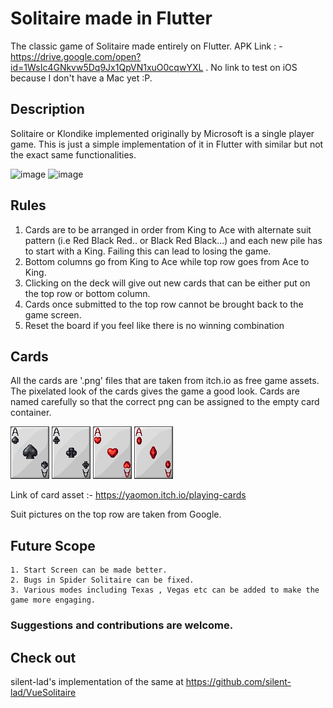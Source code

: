 # Solitaire made in Flutter

The classic game of Solitaire made entirely on Flutter.
APK Link : - https://drive.google.com/open?id=1WsIc4GNkvw5Dq9Jx1QpVN1xuO0cqwYXL . No link to test on iOS because I don't have a Mac yet :P.

## Description

Solitaire or Klondike implemented originally by Microsoft is a single player game. This is just a simple implementation of it in Flutter with similar but not the exact same functionalities.


![image](https://user-images.githubusercontent.com/37381075/55474971-422a5400-5630-11e9-8b71-cbe1e45a2ee3.png) 
![image](https://user-images.githubusercontent.com/37381075/55475236-f926cf80-5630-11e9-94e2-4b497efce264.png)

## Rules  
  1. Cards are to be arranged in order from King to Ace with alternate suit pattern (i.e Red Black Red.. or Black Red Black...) and each new pile has to start with a King. Failing this can lead to losing the game.
  2. Bottom columns go from King to Ace while top row goes from Ace to King. 
  3. Clicking on the deck will give out new cards that can be either put on the top row or bottom column.
  4. Cards once submitted to the top row cannot be brought back to the game screen.
  5. Reset the board if you feel like there is no winning combination
  
 ## Cards
  All the cards are '.png' files that are taken from itch.io as free game assets. The pixelated look of the cards gives the game a good look. 
  Cards are named carefully so that the correct png can be assigned to the empty card container.
  
  ![](https://github.com/AadumKhor/Solitaire_Flutter/blob/master/assets/S1.png)  ![](https://github.com/AadumKhor/Solitaire_Flutter/blob/master/assets/C1.png)  ![](https://github.com/AadumKhor/Solitaire_Flutter/blob/master/assets/H1.png)  ![](https://github.com/AadumKhor/Solitaire_Flutter/blob/master/assets/D1.png)
 
 
 Link of card asset :- https://yaomon.itch.io/playing-cards
 
 Suit pictures on the top row are taken from Google.
  
  
  ## Future Scope  
    1. Start Screen can be made better.
    2. Bugs in Spider Solitaire can be fixed.
    3. Various modes including Texas , Vegas etc can be added to make the game more engaging.
    
    
  ### Suggestions and contributions are welcome. 
  
  ## Check out
   silent-lad's implementation of the same at https://github.com/silent-lad/VueSolitaire
  
 
  
  
  
  

 
